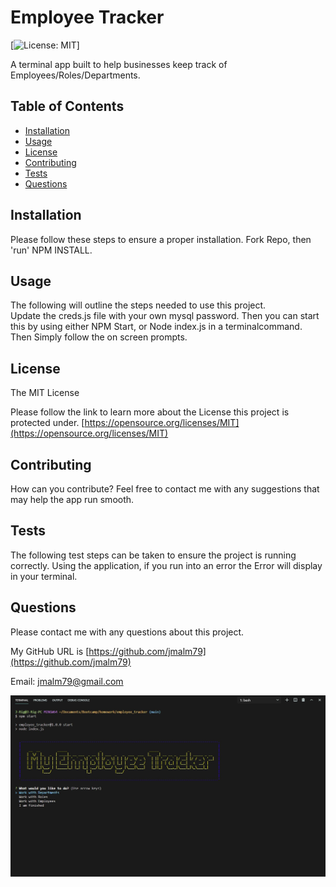 
# Employee Tracker

  [![License: MIT](https://img.shields.io/badge/License-MIT-yellow.svg)]

  A terminal app built to help businesses keep track of Employees/Roles/Departments.

  ## Table of Contents
  * [Installation](#Installation)
  * [Usage](#Usage)
  * [License](#License)
  * [Contributing](#Contributing)
  * [Tests](#Tests)
  * [Questions](#Questions)

## Installation

Please follow these steps to ensure a proper installation. 
Fork Repo, then 'run' NPM INSTALL.

## Usage

The following will outline the steps needed to use this project.  
Update the creds.js file with your own mysql password. Then you can start this by using either NPM Start, or Node index.js in a terminalcommand. Then Simply follow the on screen prompts.

## License
The MIT License

Please follow the link to learn more about the License this project is protected under. 
[https://opensource.org/licenses/MIT](https://opensource.org/licenses/MIT)

## Contributing

How can you contribute? 
Feel free to contact me with any suggestions that may help the app run smooth. 

## Tests

The following test steps can be taken to ensure the project is running correctly. 
Using the application, if you run into an error the Error will display in your terminal.

## Questions

Please contact me with any questions about this project. 

My GitHub URL is [https://github.com/jmalm79](https://github.com/jmalm79)

Email: jmalm79@gmail.com

![ScreenShot of this.](images/projectScreenShot.jpg)
